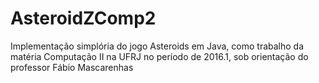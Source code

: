# AsteroidZComp2
Implementação simplória do jogo Asteroids em Java, como trabalho da matéria Computação II na UFRJ no período de 2016.1, sob orientação do professor Fábio Mascarenhas
